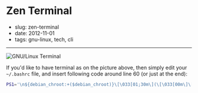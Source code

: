 # Zen Terminal

- slug: zen-terminal
- date: 2012-11-01
- tags: gnu-linux, tech, cli

-------------------------

![GNU/Linux Terminal](/media/zen-terminal.png)

If you'd like to have terminal as on the picture above, then simply edit
your `~/.bashrc` file, and insert following code around line 60 (or just at the end):

````bash
PS1='\n${debian_chroot:+($debian_chroot)}\[\033[01;30m\](\[\033[00m\]\[\033[00;37m\]\w\[\033[00m\]\[\033[01;30m\])\[\033[00m\]\n\[\033[01;30m\]➜\[\033[00m\] '
````